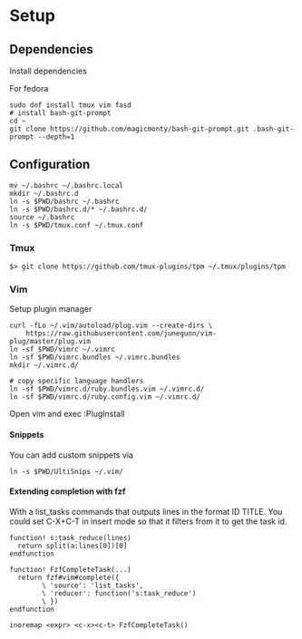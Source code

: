 # Setup

## Dependencies

Install dependencies

For fedora
```
sudo dnf install tmux vim fasd
# install bash-git-prompt
cd ~
git clone https://github.com/magicmonty/bash-git-prompt.git .bash-git-prompt --depth=1
```

## Configuration

```
mv ~/.bashrc ~/.bashrc.local
mkdir ~/.bashrc.d
ln -s $PWD/bashrc ~/.bashrc
ln -s $PWD/bashrc.d/* ~/.bashrc.d/
source ~/.bashrc
ln -s $PWD/tmux.conf ~/.tmux.conf
```
### Tmux

```
$> git clone https://github.com/tmux-plugins/tpm ~/.tmux/plugins/tpm
```

### Vim

Setup plugin manager

```
curl -fLo ~/.vim/autoload/plug.vim --create-dirs \
    https://raw.githubusercontent.com/junegunn/vim-plug/master/plug.vim
ln -sf $PWD/vimrc ~/.vimrc
ln -sf $PWD/vimrc.bundles ~/.vimrc.bundles
mkdir ~/.vimrc.d/

# copy specific language handlers
ln -sf $PWD/vimrc.d/ruby.bundles.vim ~/.vimrc.d/
ln -sf $PWD/vimrc.d/ruby.config.vim ~/.vimrc.d/
```

Open vim and exec :PlugInstall

#### Snippets

You can add custom snippets via

```
ln -s $PWD/UltiSnips ~/.vim/

```

#### Extending completion with fzf

With a list_tasks commands that outputs lines in the format ID TITLE.
You could set C-X+C-T in insert mode so that it filters from it to get
the task id.

```vim
function! s:task_reduce(lines)
  return split(a:lines[0])[0]
endfunction

function! FzfCompleteTask(...)
  return fzf#vim#complete({
        \ 'source': 'list_tasks',
        \ 'reducer': function('s:task_reduce')
        \ })
endfunction

inoremap <expr> <c-x><c-t> FzfCompleteTask()
```

